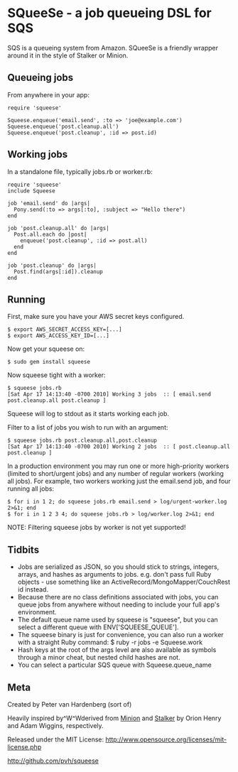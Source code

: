 SQueeSe - a job queueing DSL for SQS
==========================================

SQS is a queueing system from Amazon. SQueeSe is a friendly wrapper around it in the style of Stalker or Minion.

Queueing jobs
-------------

From anywhere in your app:

    require 'squeese'

    Squeese.enqueue('email.send', :to => 'joe@example.com')
    Squeese.enqueue('post.cleanup.all')
    Squeese.enqueue('post.cleanup', :id => post.id)

Working jobs
------------

In a standalone file, typically jobs.rb or worker.rb:

    require 'squeese'
    include Squeese

    job 'email.send' do |args|
      Pony.send(:to => args[:to], :subject => "Hello there")
    end

    job 'post.cleanup.all' do |args|
      Post.all.each do |post|
        enqueue('post.cleanup', :id => post.all)
      end
    end

    job 'post.cleanup' do |args|
      Post.find(args[:id]).cleanup
    end

Running
-------

First, make sure you have your AWS secret keys configured.

    $ export AWS_SECRET_ACCESS_KEY=[...]
    $ export AWS_ACCESS_KEY_ID=[...]

Now get your squeese on:

    $ sudo gem install squeese

Now squeese tight with a worker:

    $ squeese jobs.rb
    [Sat Apr 17 14:13:40 -0700 2010] Working 3 jobs  :: [ email.send post.cleanup.all post.cleanup ]

Squeese will log to stdout as it starts working each job.

Filter to a list of jobs you wish to run with an argument:

    $ squeese jobs.rb post.cleanup.all,post.cleanup
    [Sat Apr 17 14:13:40 -0700 2010] Working 2 jobs  :: [ post.cleanup.all post.cleanup ]

In a production environment you may run one or more high-priority workers (limited to short/urgent jobs) and any number of regular workers (working all jobs).  For example, two workers working just the email.send job, and four running all jobs:

    $ for i in 1 2; do squeese jobs.rb email.send > log/urgent-worker.log 2>&1; end
    $ for i in 1 2 3 4; do squeese jobs.rb > log/worker.log 2>&1; end

NOTE:
Filtering squeese jobs by worker is not yet supported!

Tidbits
-------

* Jobs are serialized as JSON, so you should stick to strings, integers, arrays, and hashes as arguments to jobs.  e.g. don't pass full Ruby objects - use something like an ActiveRecord/MongoMapper/CouchRest id instead.
* Because there are no class definitions associated with jobs, you can queue jobs from anywhere without needing to include your full app's environment.
* The default queue name used by squeese is "squeese", but you can select a different queue with ENV['SQUEESE_QUEUE'].
* The squeese binary is just for convenience, you can also run a worker with a straight Ruby command:
    $ ruby -r jobs -e Squeese.work
* Hash keys at the root of the args level are also available as symbols through a minor cheat, but nested child hashes are not.
* You can select a particular SQS queue with Squeese.queue_name

Meta
----

Created by Peter van Hardenberg (sort of)

Heavily inspired by^W^Wderived from [Minion](http://github.com/orionz/minion) and [Stalker](http://github.com/adamwiggins/stalker) by Orion Henry and Adam Wiggins, respectively.

Released under the MIT License: http://www.opensource.org/licenses/mit-license.php

http://github.com/pvh/squeese

